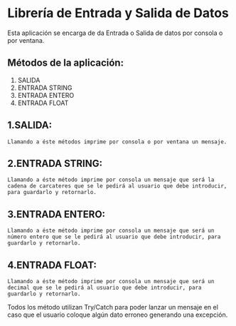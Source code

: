 # Librería de Entrada y Salida de Datos
Esta aplicación se encarga de da Entrada o Salida de datos por consola o por ventana.

## Métodos de la aplicación:

1. SALIDA
2. ENTRADA STRING
3. ENTRADA ENTERO
4. ENTRADA FLOAT

## 1.SALIDA:
    Llamando a éste métodos imprime por consola o por ventana un mensaje.

## 2.ENTRADA STRING:
    Llamando a éste método imprime por consola un mensaje que será la cadena de carcateres que se le pedirá al usuario que debe introducir, para guardarlo y retornarlo.

## 3.ENTRADA ENTERO:
    Llamando a éste método imprime por consola un mensaje que será un número entero que se le pedirá al usuario que debe introducir, para guardarlo y retornarlo.

## 4.ENTRADA FLOAT:
    Llamando a éste método imprime por consola un mensaje que será un decimal que se le pedirá al usuario que debe introducir, para guardarlo y retornarlo.

Todos los método utilizan Try/Catch para poder lanzar un mensaje en el caso que el usuario coloque algún dato erroneo generando una excepción.